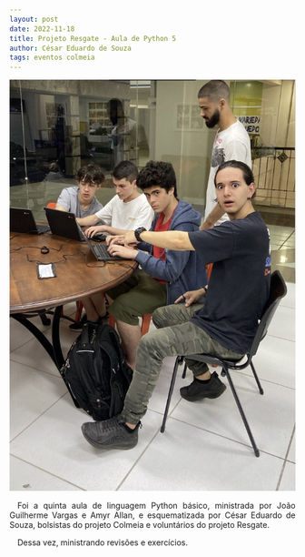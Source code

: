 ```yaml
---
layout: post
date: 2022-11-18
title: Projeto Resgate - Aula de Python 5
author: César Eduardo de Souza
tags: eventos colmeia
---
```



![Dois professores do Resgate ajudando três alunos](/assets/img/aulaResgate5.jpg "Quinta aula do Resgate")

<p style="text-align: justify">&emsp;Foi a quinta aula de linguagem Python básico, ministrada por João Guilherme Vargas e Amyr Allan, e esquematizada por César Eduardo de Souza, bolsistas do projeto Colmeia e voluntários do projeto Resgate.</p>

<p style="text-align: justify">&emsp;Dessa vez, ministrando revisões e exercícios.</p>




